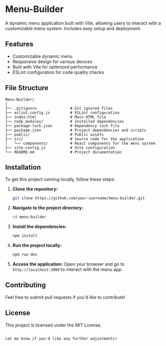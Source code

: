 # Menu-Builder
A dynamic menu application built with Vite, allowing users to interact with a customizable menu system. Includes easy setup and deployment.

## Features
- Customizable dynamic menu
- Responsive design for various devices
- Built with Vite for optimized performance
- ESLint configuration for code quality checks

## File Structure

```plaintext
Menu-Builder/
│
├── .gitignore               # Git ignored files
├── eslint.config.js         # ESLint configuration
├── index.html               # Main HTML file
├── node_modules/            # Installed dependencies
├── package-lock.json        # Dependency lock file
├── package.json             # Project dependencies and scripts
├── public/                  # Public assets
├── src/                     # Source code for the application
│   └── components/          # React components for the menu system
├── vite.config.js           # Vite configuration
└── README.md                # Project documentation
```

## Installation

To get this project running locally, follow these steps:

1. **Clone the repository:**

   ```bash
   git clone https://github.com/your-username/menu-builder.git
   ```

2. **Navigate to the project directory:**

   ```bash
   cd menu-builder 
   ```

3. **Install the dependencies:**

   ```bash
   npm install
   ```

4. **Run the project locally:**

   ```bash
   npm run dev
   ```

5. **Access the application:**
   Open your browser and go to `http://localhost:3000` to interact with the menu app.

## Contributing
Feel free to submit pull requests if you'd like to contribute!

## License
This project is licensed under the MIT License.
```

Let me know if you'd like any further adjustments!
